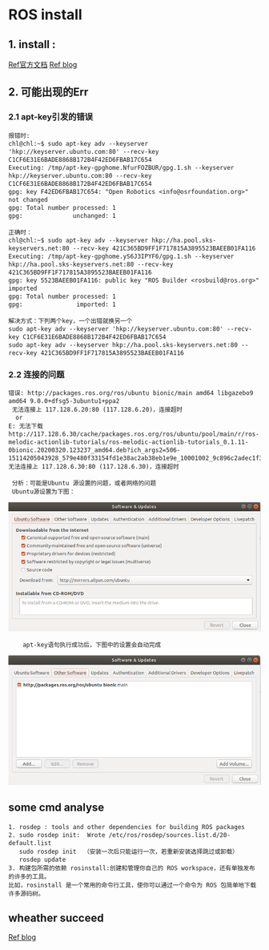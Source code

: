 # ROS install

## 1. install :

[Ref官方文档](http://wiki.ros.org/melodic/Installation/Ubuntu)
[Ref blog](https://blog.csdn.net/leonardohaig/article/details/82813738)

## 2. 可能出现的Err

### 2.1  apt-key引发的错误
```
报错时: 
chl@chl:~$ sudo apt-key adv --keyserver 'hkp://keyserver.ubuntu.com:80' --recv-key C1CF6E31E6BADE8868B172B4F42ED6FBAB17C654
Executing: /tmp/apt-key-gpghome.NfurFOZBUR/gpg.1.sh --keyserver hkp://keyserver.ubuntu.com:80 --recv-key C1CF6E31E6BADE8868B172B4F42ED6FBAB17C654
gpg: key F42ED6FBAB17C654: "Open Robotics <info@osrfoundation.org>" not changed
gpg: Total number processed: 1
gpg:              unchanged: 1

正确时：
chl@chl:~$ sudo apt-key adv --keyserver hkp://ha.pool.sks-keyservers.net:80 --recv-key 421C365BD9FF1F717815A3895523BAEEB01FA116
Executing: /tmp/apt-key-gpghome.yS6J3IPYF6/gpg.1.sh --keyserver hkp://ha.pool.sks-keyservers.net:80 --recv-key 421C365BD9FF1F717815A3895523BAEEB01FA116
gpg: key 5523BAEEB01FA116: public key "ROS Builder <rosbuild@ros.org>" imported
gpg: Total number processed: 1
gpg:               imported: 1

解决方式：下列两个key，一个出错就换另一个
sudo apt-key adv --keyserver 'hkp://keyserver.ubuntu.com:80' --recv-key C1CF6E31E6BADE8868B172B4F42ED6FBAB17C654
sudo apt-key adv --keyserver hkp://ha.pool.sks-keyservers.net:80 --recv-key 421C365BD9FF1F717815A3895523BAEEB01FA116
```
### 2.2 连接的问题
```
错误: http://packages.ros.org/ros/ubuntu bionic/main amd64 libgazebo9 amd64 9.0.0+dfsg5-3ubuntu1+ppa2
 无法连接上 117.128.6.20:80 (117.128.6.20)，连接超时
  or
E: 无法下载 http://117.128.6.30/cache/packages.ros.org/ros/ubuntu/pool/main/r/ros-melodic-actionlib-tutorials/ros-melodic-actionlib-tutorials_0.1.11-0bionic.20200320.123237_amd64.deb?ich_args2=506-15114205043928_579e480f33154fd1e38ac2ab38eb1e9e_10001002_9c896c2adec1f3d09032518939a83798_a699ee352b68c54d96d9b2efd5abb6a6  无法连接上 117.128.6.30:80 (117.128.6.30)，连接超时
 
 分析：可能是Ubuntu 源设置的问题，或者网络的问题
 Ubuntu源设置为下图：
```
![](https://github.com/honlinchen/Autoware_devel_record/blob/master/md_images/Screenshot%20from%202020-04-15%2021-00-10.png)
        
        apt-key语句执行成功后，下图中的设置会自动完成
![](https://github.com/honlinchen/Autoware_devel_record/blob/master/md_images/Screenshot%20from%202020-04-15%2021-00-22.png)

##  some cmd analyse
```
1. rosdep : tools and other dependencies for building ROS packages
2. sudo rosdep init:  Wrote /etc/ros/rosdep/sources.list.d/20-default.list
   sudo rosdep init  （安装一次后只能运行一次，若重新安装选择跳过或卸载）
   rosdep update
3. 构建包所需的依赖 rosinstall:创建和管理你自己的 ROS workspace，还有单独发布的许多的工具。
比如，rosinstall 是一个常用的命令行工具，使你可以通过一个命令为 ROS 包简单地下载许多源码树。

```
## wheather succeed

[Ref blog](https://blog.csdn.net/weixin_43288132/article/details/104613544)

